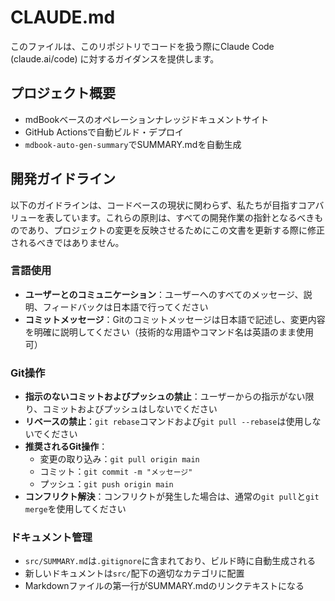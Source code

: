 # CLAUDE.md
このファイルは、このリポジトリでコードを扱う際にClaude Code (claude.ai/code) に対するガイダンスを提供します。

## プロジェクト概要
- mdBookベースのオペレーションナレッジドキュメントサイト
- GitHub Actionsで自動ビルド・デプロイ
- `mdbook-auto-gen-summary`でSUMMARY.mdを自動生成

## 開発ガイドライン
以下のガイドラインは、コードベースの現状に関わらず、私たちが目指すコアバリューを表しています。これらの原則は、すべての開発作業の指針となるべきものであり、プロジェクトの変更を反映させるためにこの文書を更新する際に修正されるべきではありません。

### 言語使用
- **ユーザーとのコミュニケーション**：ユーザーへのすべてのメッセージ、説明、フィードバックは日本語で行ってください
- **コミットメッセージ**：Gitのコミットメッセージは日本語で記述し、変更内容を明確に説明してください（技術的な用語やコマンド名は英語のまま使用可）

### Git操作
- **指示のないコミットおよびプッシュの禁止**：ユーザーからの指示がない限り、コミットおよびプッシュはしないでください
- **リベースの禁止**：`git rebase`コマンドおよび`git pull --rebase`は使用しないでください
- **推奨されるGit操作**：
  - 変更の取り込み：`git pull origin main`
  - コミット：`git commit -m "メッセージ"`
  - プッシュ：`git push origin main`
- **コンフリクト解決**：コンフリクトが発生した場合は、通常の`git pull`と`git merge`を使用してください

### ドキュメント管理
- `src/SUMMARY.md`は`.gitignore`に含まれており、ビルド時に自動生成される
- 新しいドキュメントは`src/`配下の適切なカテゴリに配置
- Markdownファイルの第一行がSUMMARY.mdのリンクテキストになる